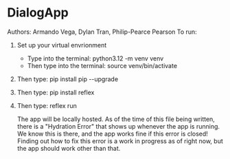 # DialogApp
Authors: Armando Vega, Dylan Tran, Philip-Pearce Pearson
To run:
1) Set up your virtual envrionment
   * Type into the terminal: python3.12 -m venv venv
   * Then type into the terminal: source venv/bin/activate
2) Then type: pip install pip --upgrade
3) Then type: pip install reflex
4) Then type: reflex run

   The app will be locally hosted. As of the time of this file being written, there is a "Hydration Error" that shows up whenever the app is running. We know this is there, and the app works fine if this error is closed! Finding out how to fix this error is a work in progress as of right now, but the app should work other than that.
